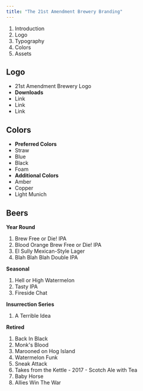 ```yaml
---
title: "The 21st Amendment Brewery Branding"
---
```

<ol>
 <li>Introduction</li>
 <li>Logo</li>
 <li>Typography</li>
 <li>Colors</li>
 <li>Assets</li>
</ol>

## Logo ##
<ul>
  <li>21st Amendment Brewery Logo</li>
  <li><strong>Downloads</strong></li>
  <li>Link</li>
  <li>Link</li>
  <li>Link</li>
</ul>

## Colors ##
<ul>
  <li><strong>Preferred Colors</strong></li>
  <li>Straw</li>
  <li>Blue</li>
  <li>Black</li>
  <li>Foam</li>
  <li><strong>Additional Colors</strong></li>
  <li>Amber</li>
  <li>Copper</li>
  <li>Light Munich</li>
</ul>

## Beers ##
<strong>Year Round</strong>
<ol>
 <li>Brew Free or Die! IPA</li>
 <li>Blood Orange Brew Free or Die! IPA</li>
 <li>El Sully Mexican-Style Lager</li>
 <li>Blah Blah Blah Double IPA</li>
</ol>

<strong>Seasonal</strong>
<ol>
 <li>Hell or High Watermelon</li>
 <li>Tasty IPA</li>
 <li>Fireside Chat</li>
</ol>

<strong>Insurrection Series</strong>
<ol>
 <li>A Terrible Idea</li>
</ol>

<strong>Retired</strong>
<ol>
 <li>Back In Black</li>
 <li>Monk's Blood</li>
 <li>Marooned on Hog Island</li>
 <li>Watermelon Funk</li>
 <li>Sneak Attack</li>
 <li>Takes from the Kettle - 2017 - Scotch Ale with Tea</li>
 <li>Baby Horse</li>
 <li>Allies Win The War</li>
</ol>
